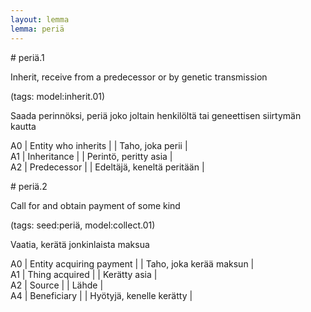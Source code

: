 ```yaml
---
layout: lemma
lemma: periä
---
```


<div class="sense">
# <span class="sensename">periä.1</span>

<span class="description">Inherit, receive from a predecessor or by genetic transmission</span>

(tags: model:inherit.01)

<span class="description">Saada perinnöksi, periä joko joltain henkilöltä tai geneettisen siirtymän kautta</span>

A0 | Entity who inherits |   | Taho, joka perii |  
A1 | Inheritance |   | Perintö, peritty asia |  
A2 | Predecessor |   | Edeltäjä, keneltä peritään |  

</div>

<div class="sense">
# <span class="sensename">periä.2</span>

<span class="description">Call for and obtain payment of some kind</span>

(tags: seed:periä, model:collect.01)

<span class="description">Vaatia, kerätä jonkinlaista maksua</span>

A0 | Entity acquiring payment |   | Taho, joka kerää maksun |  
A1 | Thing acquired |   | Kerätty asia |  
A2 | Source |   | Lähde |  
A4 | Beneficiary |   | Hyötyjä, kenelle kerätty |  

</div>

